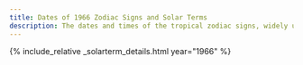 ```yaml
---
title: Dates of 1966 Zodiac Signs and Solar Terms
description: The dates and times of the tropical zodiac signs, widely used in western astrology, and solar terms of year 1966
---
```

{% include_relative _solarterm_details.html year="1966" %}
